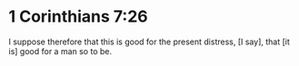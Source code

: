 # 1 Corinthians 7:26

I suppose therefore that this is good for the present distress, [I say], that [it is] good for a man so to be.